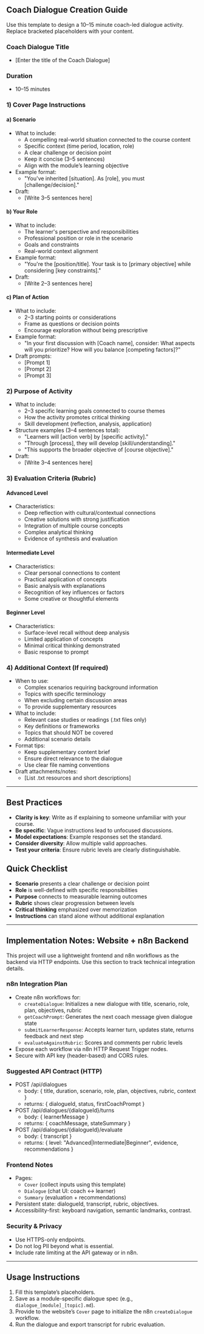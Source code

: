 ## Coach Dialogue Creation Guide

Use this template to design a 10–15 minute coach-led dialogue activity. Replace bracketed placeholders with your content.

### Coach Dialogue Title
- [Enter the title of the Coach Dialogue]

### Duration
- 10–15 minutes

### 1) Cover Page Instructions

#### a) Scenario
- What to include:
  - A compelling real-world situation connected to the course content
  - Specific context (time period, location, role)
  - A clear challenge or decision point
  - Keep it concise (3–5 sentences)
  - Align with the module’s learning objective
- Example format:
  - "You've inherited [situation]. As [role], you must [challenge/decision]."
- Draft:
  - [Write 3–5 sentences here]

#### b) Your Role
- What to include:
  - The learner's perspective and responsibilities
  - Professional position or role in the scenario
  - Goals and constraints
  - Real-world context alignment
- Example format:
  - "You're the [position/title]. Your task is to [primary objective] while considering [key constraints]."
- Draft:
  - [Write 2–3 sentences here]

#### c) Plan of Action
- What to include:
  - 2–3 starting points or considerations
  - Frame as questions or decision points
  - Encourage exploration without being prescriptive
- Example format:
  - "In your first discussion with [Coach name], consider: What aspects will you prioritize? How will you balance [competing factors]?"
- Draft prompts:
  - [Prompt 1]
  - [Prompt 2]
  - [Prompt 3]

### 2) Purpose of Activity
- What to include:
  - 2–3 specific learning goals connected to course themes
  - How the activity promotes critical thinking
  - Skill development (reflection, analysis, application)
- Structure examples (3–4 sentences total):
  - "Learners will [action verb] by [specific activity]."
  - "Through [process], they will develop [skill/understanding]."
  - "This supports the broader objective of [course objective]."
- Draft:
  - [Write 3–4 sentences here]

### 3) Evaluation Criteria (Rubric)

#### Advanced Level
- Characteristics:
  - Deep reflection with cultural/contextual connections
  - Creative solutions with strong justification
  - Integration of multiple course concepts
  - Complex analytical thinking
  - Evidence of synthesis and evaluation

#### Intermediate Level
- Characteristics:
  - Clear personal connections to content
  - Practical application of concepts
  - Basic analysis with explanations
  - Recognition of key influences or factors
  - Some creative or thoughtful elements

#### Beginner Level
- Characteristics:
  - Surface-level recall without deep analysis
  - Limited application of concepts
  - Minimal critical thinking demonstrated
  - Basic response to prompt

### 4) Additional Context (If required)
- When to use:
  - Complex scenarios requiring background information
  - Topics with specific terminology
  - When excluding certain discussion areas
  - To provide supplementary resources
- What to include:
  - Relevant case studies or readings (.txt files only)
  - Key definitions or frameworks
  - Topics that should NOT be covered
  - Additional scenario details
- Format tips:
  - Keep supplementary content brief
  - Ensure direct relevance to the dialogue
  - Use clear file naming conventions
- Draft attachments/notes:
  - [List .txt resources and short descriptions]

---

## Best Practices
- **Clarity is key**: Write as if explaining to someone unfamiliar with your course.
- **Be specific**: Vague instructions lead to unfocused discussions.
- **Model expectations**: Example responses set the standard.
- **Consider diversity**: Allow multiple valid approaches.
- **Test your criteria**: Ensure rubric levels are clearly distinguishable.

## Quick Checklist
- **Scenario** presents a clear challenge or decision point
- **Role** is well-defined with specific responsibilities
- **Purpose** connects to measurable learning outcomes
- **Rubric** shows clear progression between levels
- **Critical thinking** emphasized over memorization
- **Instructions** can stand alone without additional explanation

---

## Implementation Notes: Website + n8n Backend

This project will use a lightweight frontend and n8n workflows as the backend via HTTP endpoints. Use this section to track technical integration details.

### n8n Integration Plan
- Create n8n workflows for:
  - `createDialogue`: Initializes a new dialogue with title, scenario, role, plan, objectives, rubric
  - `getCoachPrompt`: Generates the next coach message given dialogue state
  - `submitLearnerResponse`: Accepts learner turn, updates state, returns feedback and next step
  - `evaluateAgainstRubric`: Scores and comments per rubric levels
- Expose each workflow via n8n HTTP Request Trigger nodes.
- Secure with API key (header-based) and CORS rules.

### Suggested API Contract (HTTP)
- POST /api/dialogues
  - body: { title, duration, scenario, role, plan, objectives, rubric, context }
  - returns: { dialogueId, status, firstCoachPrompt }
- POST /api/dialogues/{dialogueId}/turns
  - body: { learnerMessage }
  - returns: { coachMessage, stateSummary }
- POST /api/dialogues/{dialogueId}/evaluate
  - body: { transcript }
  - returns: { level: "Advanced|Intermediate|Beginner", evidence, recommendations }

### Frontend Notes
- Pages:
  - `Cover` (collect inputs using this template)
  - `Dialogue` (chat UI: coach ↔ learner)
  - `Summary` (evaluation + recommendations)
- Persistent state: dialogueId, transcript, rubric, objectives.
- Accessibility-first: keyboard navigation, semantic landmarks, contrast.

### Security & Privacy
- Use HTTPS-only endpoints.
- Do not log PII beyond what is essential.
- Include rate limiting at the API gateway or in n8n.

---

## Usage Instructions
1) Fill this template’s placeholders.
2) Save as a module-specific dialogue spec (e.g., `dialogue_[module]_[topic].md`).
3) Provide to the website’s `Cover` page to initialize the n8n `createDialogue` workflow.
4) Run the dialogue and export transcript for rubric evaluation.


